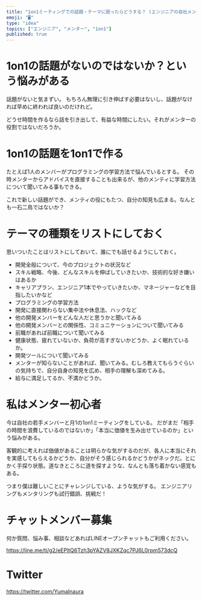 ```yaml
---
title: "1on1ミーティングでの話題・テーマに困ったらどうする？ (エンジニアの自社メンター)"
emoji: "🖥"
type: "idea"
topics: ["エンジニア", "メンター", "1on1"]
published: true
---
```


# 1on1の話題がないのではないか？という悩みがある

話題がないと気まずい。
もちろん無理に引き伸ばす必要はないし、話題がなければ早めに終われば良いのだけれど。

どうせ時間を作るなら話を引き出して、有益な時間にしたい。それがメンターの役割ではないだろうか。

# 1on1の話題を1on1で作る

たとえば1人のメンバーがプログラミングの学習方法で悩んでいるとする。
その時メンターからアドバイスを直接することも出来るが、他のメンティに学習方法について聞いてみる事もできる。

これで新しい話題ができ、メンティの役にもたつ、自分の知見も広まる。なんとも一石二鳥ではないか？

# テーマの種類をリストにしておく

思いついたことはリストにしておいて、誰にでも話せるようにしておく。

- 開発全般について、今のプロジェクトの状況など
- スキル戦略、今後、どんなスキルを伸ばしていきたいか、技術的な好き嫌いはあるか
- キャリアプラン、エンジニア1本でやっていきたいか、マネージャーなどを目指したいかなど
- プログラミングの学習方法
- 開発に直接関わらない集中法や休息法、ハックなど
- 他の開発メンバーをどんな人だと思うかと聞いてみる
- 他の開発メンバーとの関係性、コミュニケーションについて聞いてみる
- 前職があれば前職について聞いてみる
- 健康状態、疲れていないか、負荷が高すぎないかどうか、よく眠れているか。
- 開発ツールについて聞いてみる
- メンターが知らないことがあれば、聞いてみる。むしろ教えてもらうぐらいの気持ちで、自分自身の知見を広め、相手の理解も深めてみる。
- 給与に満足してるか、不満かどうか。

# 私はメンター初心者

今は自社の若手メンバーと月1の1on1ミーティングをしている。
だがまだ「相手の時間を浪費しているのではないか」「本当に価値を生み出せているのか」という悩みがある。

客観的に考えれば価値があることは明らかな気がするのだが、各人に本当にそれを実感してもらえるかどうか、自分がそう感じられるかどうかがネックだ。とにかく手探り状態。道なきところに道を探すような、なんとも落ち着かない感覚もある。

つまり僕は難しいことにチャレンジしている、ような気がする。
エンジニアリングもメンタリングも試行錯誤、挑戦だ！

<!-- Update From Qiita API -->

# チャットメンバー募集


何か質問、悩み事、相談などあればLINEオープンチャットもご利用ください。

https://line.me/ti/g2/eEPltQ6Tzh3pYAZV8JXKZqc7PJ6L0rpm573dcQ





# Twitter


https://twitter.com/YumaInaura


<!-- Update From Qiita API -->


